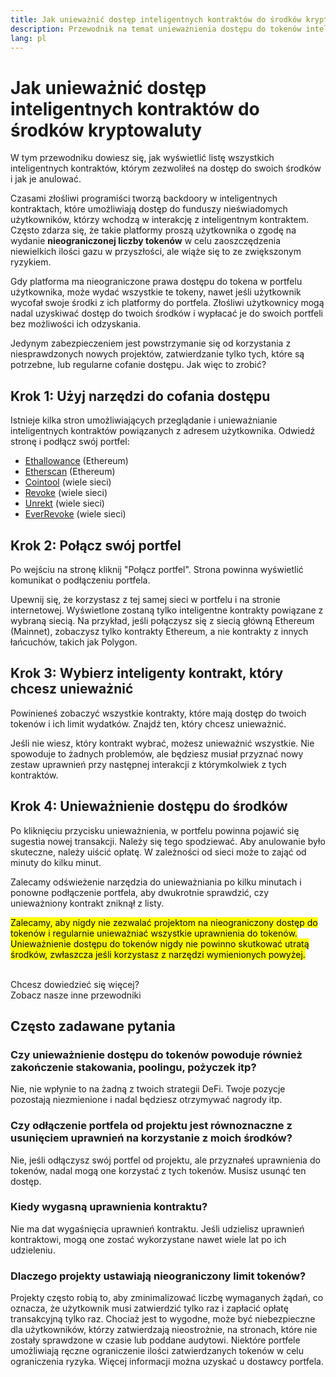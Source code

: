 ```yaml
---
title: Jak unieważnić dostęp inteligentnych kontraktów do środków kryptowaluty
description: Przewodnik na temat unieważnienia dostępu do tokenów inteligentnym kontraktom
lang: pl
---
```


# Jak unieważnić dostęp inteligentnych kontraktów do środków kryptowaluty

W tym przewodniku dowiesz się, jak wyświetlić listę wszystkich inteligentnych kontraktów, którym zezwoliłeś na dostęp do swoich środków i jak je anulować.

Czasami złośliwi programiści tworzą backdoory w inteligentnych kontraktach, które umożliwiają dostęp do funduszy nieświadomych użytkowników, którzy wchodzą w interakcję z inteligentnym kontraktem. Często zdarza się, że takie platformy proszą użytkownika o zgodę na wydanie **nieograniczonej liczby tokenów** w celu zaoszczędzenia niewielkich ilości gazu w przyszłości, ale wiąże się to ze zwiększonym ryzykiem.

Gdy platforma ma nieograniczone prawa dostępu do tokena w portfelu użytkownika, może wydać wszystkie te tokeny, nawet jeśli użytkownik wycofał swoje środki z ich platformy do portfela. Złośliwi użytkownicy mogą nadal uzyskiwać dostęp do twoich środków i wypłacać je do swoich portfeli bez możliwości ich odzyskania.

Jedynym zabezpieczeniem jest powstrzymanie się od korzystania z niesprawdzonych nowych projektów, zatwierdzanie tylko tych, które są potrzebne, lub regularne cofanie dostępu. Jak więc to zrobić?

## Krok 1: Użyj narzędzi do cofania dostępu

Istnieje kilka stron umożliwiających przeglądanie i unieważnianie inteligentnych kontraktów powiązanych z adresem użytkownika. Odwiedź stronę i podłącz swój portfel:

- [Ethallowance](https://ethallowance.com/) (Ethereum)
- [Etherscan](https://etherscan.io/tokenapprovalchecker) (Ethereum)
- [Cointool](https://cointool.app/approve/eth) (wiele sieci)
- [Revoke](https://revoke.cash/) (wiele sieci)
- [Unrekt](https://app.unrekt.net/) (wiele sieci)
- [EverRevoke](https://everrise.com/everrevoke/) (wiele sieci)

## Krok 2: Połącz swój portfel

Po wejściu na stronę kliknij "Połącz portfel". Strona powinna wyświetlić komunikat o podłączeniu portfela.

Upewnij się, że korzystasz z tej samej sieci w portfelu i na stronie internetowej. Wyświetlone zostaną tylko inteligentne kontrakty powiązane z wybraną siecią. Na przykład, jeśli połączysz się z siecią główną Ethereum (Mainnet), zobaczysz tylko kontrakty Ethereum, a nie kontrakty z innych łańcuchów, takich jak Polygon.

## Krok 3: Wybierz inteligenty kontrakt, który chcesz unieważnić

Powinieneś zobaczyć wszystkie kontrakty, które mają dostęp do twoich tokenów i ich limit wydatków. Znajdź ten, który chcesz unieważnić.

Jeśli nie wiesz, który kontrakt wybrać, możesz unieważnić wszystkie. Nie spowoduje to żadnych problemów, ale będziesz musiał przyznać nowy zestaw uprawnień przy następnej interakcji z którymkolwiek z tych kontraktów.

## Krok 4: Unieważnienie dostępu do środków

Po kliknięciu przycisku unieważnienia, w portfelu powinna pojawić się sugestia nowej transakcji. Należy się tego spodziewać. Aby anulowanie było skuteczne, należy uiścić opłatę. W zależności od sieci może to zająć od minuty do kilku minut.

Zalecamy odświeżenie narzędzia do unieważniania po kilku minutach i ponowne podłączenie portfela, aby dwukrotnie sprawdzić, czy unieważniony kontrakt zniknął z listy.

<mark>Zalecamy, aby nigdy nie zezwalać projektom na nieograniczony dostęp do tokenów i regularnie unieważniać wszystkie uprawnienia do tokenów. Unieważnienie dostępu do tokenów nigdy nie powinno skutkować utratą środków, zwłaszcza jeśli korzystasz z narzędzi wymienionych powyżej.</mark>

 <br />

<InfoBanner shouldSpaceBetween emoji=":eyes:">
  <div>Chcesz dowiedzieć się więcej?</div>
  <ButtonLink href="/guides/">
    Zobacz nasze inne przewodniki
  </ButtonLink>
</InfoBanner>

## Często zadawane pytania

### Czy unieważnienie dostępu do tokenów powoduje również zakończenie stakowania, poolingu, pożyczek itp?

Nie, nie wpłynie to na żadną z twoich strategii DeFi. Twoje pozycje pozostają niezmienione i nadal będziesz otrzymywać nagrody itp.

### Czy odłączenie portfela od projektu jest równoznaczne z usunięciem uprawnień na korzystanie z moich środków?

Nie, jeśli odłączysz swój portfel od projektu, ale przyznałeś uprawnienia do tokenów, nadal mogą one korzystać z tych tokenów. Musisz usunąć ten dostęp.

### Kiedy wygasną uprawnienia kontraktu?

Nie ma dat wygaśnięcia uprawnień kontraktu. Jeśli udzielisz uprawnień kontraktowi, mogą one zostać wykorzystane nawet wiele lat po ich udzieleniu.

### Dlaczego projekty ustawiają nieograniczony limit tokenów?

Projekty często robią to, aby zminimalizować liczbę wymaganych żądań, co oznacza, że użytkownik musi zatwierdzić tylko raz i zapłacić opłatę transakcyjną tylko raz. Chociaż jest to wygodne, może być niebezpieczne dla użytkowników, którzy zatwierdzają nieostrożnie, na stronach, które nie zostały sprawdzone w czasie lub poddane audytowi. Niektóre portfele umożliwiają ręczne ograniczenie ilości zatwierdzanych tokenów w celu ograniczenia ryzyka. Więcej informacji można uzyskać u dostawcy portfela.
